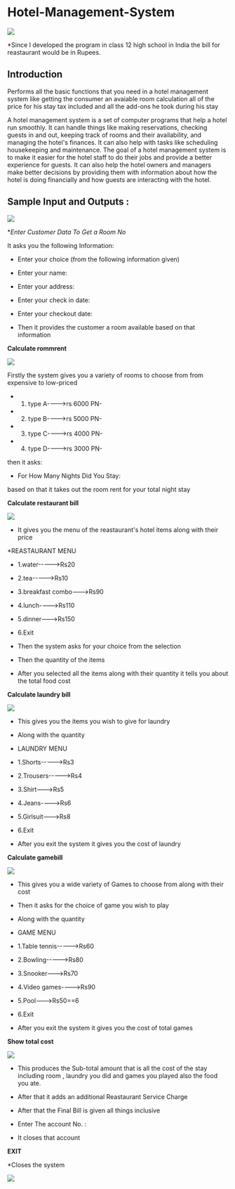 # Hotel-Management-System

<img src="https://www.serpentcs.in/web/image/4261">

*Since I developed the program in class 12 high school in India the bill for reastaurant would be in Rupees.

<h2>  Introduction </h2>

Performs all the basic functions that you need in a hotel management system like getting the consumer an avaiable room calculation all of the price for his stay tax included and all the add-ons he took during his stay

A hotel management system is a set of computer programs that help a hotel run smoothly. It can handle things like making reservations, checking guests in and out, keeping track of rooms and their availability, and managing the hotel's finances. It can also help with tasks like scheduling housekeeping and maintenance. The goal of a hotel management system is to make it easier for the hotel staff to do their jobs and provide a better experience for guests. It can also help the hotel owners and managers make better decisions by providing them with information about how the hotel is doing financially and how guests are interacting with the hotel.


<h2> Sample Input and Outputs :</h2>

<img src="https://user-images.githubusercontent.com/122405126/213013607-08d478d7-cd57-48ae-9e84-98616bd15857.png">

**Enter Customer Data To Get a Room No*

It asks you the following Information:

* Enter your choice (from the following information given)
* Enter your name:
* Enter your address:
* Enter your check in date:
* Enter your checkout date:

* Then it provides the customer a room available based on that information

**Calculate rommrent**

<img src="https://user-images.githubusercontent.com/122405126/213014001-ec00e513-e83e-4ac2-ab00-1df9ae7a556c.png">

Firstly the system gives you a variety of rooms to choose from from expensive to low-priced

* 1.  type A---->rs 6000 PN\-
* 2.  type B---->rs 5000 PN\-
* 3.  type C---->rs 4000 PN\-
* 4.  type D---->rs 3000 PN\-

then it asks:

* For How Many Nights Did You Stay: 

based on that it takes out the room rent for your total night stay

**Calculate restaurant bill**

<img src="https://user-images.githubusercontent.com/122405126/213014436-3f078b5e-0686-41cb-a3be-d199aa6f7689.png">

* It gives you the menu of the reastaurant's hotel items along with their price

*REASTAURANT MENU 

* 1.water----->Rs20 
* 2.tea----->Rs10 
* 3.breakfast combo--->Rs90 
* 4.lunch---->Rs110 
* 5.dinner--->Rs150 
* 6.Exit

* Then the system asks for your choice from the selection
* Then the quantity of the items
* After you selected all the items along with their quantity it tells you about the total food cost


**Calculate laundry bill**

<img src="https://user-images.githubusercontent.com/122405126/213014680-5cdbc051-25b3-4ef1-bec8-be277895ce4a.png">

* This gives you the items you wish to give for laundry 
* Along with the quantity

* LAUNDRY MENU

* 1.Shorts----->Rs3 
* 2.Trousers----->Rs4 
* 3.Shirt--->Rs5 
* 4.Jeans---->Rs6 
* 5.Girlsuit--->Rs8 
* 6.Exit

* After you exit the system it gives you the cost of laundry

**Calculate gamebill**

<img src="https://user-images.githubusercontent.com/122405126/213014914-d9ab9fd7-a993-480e-9df5-ebd4012ffb8a.png">

* This gives you a wide variety of Games to choose from along with their cost
* Then it asks for the choice of game you wish to play
* Along with the quantity

* GAME MENU

* 1.Table tennis----->Rs60 
* 2.Bowling----->Rs80 
* 3.Snooker--->Rs70 
* 4.Video games---->Rs90 
* 5.Pool--->Rs50==6 
* 6.Exit

* After you exit the system it gives you the cost of total games

**Show total cost**

<img src="https://user-images.githubusercontent.com/122405126/213015147-1767b80a-9002-4153-a01d-67b7eefaf639.png">

* This produces the Sub-total amount that is all the cost of the stay including room , laundry you did and games you played also the food you ate.

* After that it adds an additional Reastaurant Service Charge
* After that the Final Bill is given all things inclusive

* Enter The account No. :
* It closes that account


**EXIT**

*Closes the system


<img src="https://media.istockphoto.com/id/1217605567/vector/temporarily-closed-red-stamp-or-warning-sign.jpg?s=612x612&w=0&k=20&c=E5HhBEUkDmjH_E2IHwTbDj2mMsUO-fG5wgTpifYpGbs=">
